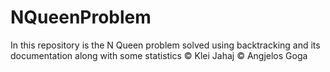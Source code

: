 # NQueenProblem
In this repository is the N Queen problem solved using backtracking and its documentation along with some statistics
© Klei Jahaj 
© Angjelos Goga
